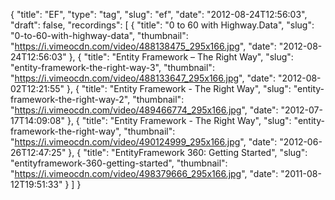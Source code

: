 {
  "title": "EF",
  "type": "tag",
  "slug": "ef",
  "date": "2012-08-24T12:56:03",
  "draft": false,
  "recordings": [
    {
      "title": "0 to 60 with Highway.Data",
      "slug": "0-to-60-with-highway-data",
      "thumbnail": "https://i.vimeocdn.com/video/488138475_295x166.jpg",
      "date": "2012-08-24T12:56:03"
    },
    {
      "title": "Entity Framework – The Right Way",
      "slug": "entity-framework-the-right-way-3",
      "thumbnail": "https://i.vimeocdn.com/video/488133647_295x166.jpg",
      "date": "2012-08-02T12:21:55"
    },
    {
      "title": "Entity Framework - The Right Way",
      "slug": "entity-framework-the-right-way-2",
      "thumbnail": "https://i.vimeocdn.com/video/489466774_295x166.jpg",
      "date": "2012-07-17T14:09:08"
    },
    {
      "title": "Entity Framework - The Right Way",
      "slug": "entity-framework-the-right-way",
      "thumbnail": "https://i.vimeocdn.com/video/490124999_295x166.jpg",
      "date": "2012-06-26T12:47:25"
    },
    {
      "title": "EntityFramework 360: Getting Started",
      "slug": "entityframework-360-getting-started",
      "thumbnail": "https://i.vimeocdn.com/video/498379666_295x166.jpg",
      "date": "2011-08-12T19:51:33"
    }
  ]
}